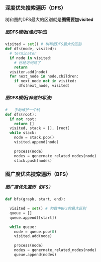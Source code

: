 ### 深度优先搜索遍历（DFS）

树和图的DFS最大的区别就是**图需要加visited**

##### 图DFS模版(递归写法)

```python
visited = set() # 树和图DFS最大的区别
def dfs(node, visited):
  # terminator
  if node in visited:
    # 已经访问过了
    return
  visiter.add(node)
  for next_node in node.children:
    if next_node not in visited:
      dfs(next_node, visited)
```

##### 图DFS模版(非递归写法)

```python
#   手动维护一个栈
def dfs(root):
  if not root:
    return []
  visited, stack = [], [root]
  while stack:
    node = stack.pop()
    visited.append(node)
    
    process(node)
    nodes = genernate_related_nodes(node)
    stack.push(nodes)
```

### 图广度优先搜索遍历（BFS）

##### 图广度优先遍历（BFS）

```python
def bfs(graph, start, end):
  
  visited = set() # 和数中BFS的最大区别
  queue = []
  queue.append([start])
  
  while queue:
    node = queue.pop(0)
    visited.add(node)
    
    process(node)
    nodes = genernate_related_nodes(node)
    queue.append(nodes)
```

